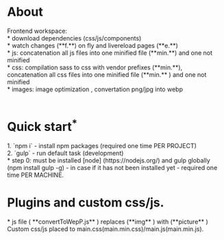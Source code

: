 <h1>About</h1>
Frontend workspace:<br/>
* download dependencies (css/js/components)<br/>
* watch changes (**f.**) on fly and livereload pages (**e.**)<br/>
* js:  concatenation all js files into one minified file (**min.**) and one not minified<br/>
* css: compilation sass to css with vendor prefixes (**min.**), concatenation all css files into one minified file (**min.** ) and one not minified<br/>
* images: image optimization , convertation png/jpg into webp <br/>

<br>
<h1>Quick start<sup>*</sup></h1>
1. `npm i` - install npm packages (required one time PER PROJECT)<br/>
2. `gulp` - run default task (development)<br/>
* step 0: must be installed [node] (https://nodejs.org/)  and gulp globally (npm install gulp -g)  - in case if it has not been installed yet - required one time PER MACHINE.<br/>
<h1>Plugins and custom css/js.</h1>
* js file ( **convertToWepP.js** ) replaces (**img** ) with (**picture** ) 
Custom css/js placed to main.css(main.min.css)/main.js(main.min.js). 
